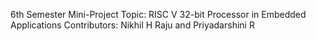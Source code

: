 6th Semester Mini-Project
Topic: RISC V 32-bit Processor in Embedded Applications
Contributors: Nikhil H Raju and Priyadarshini R
